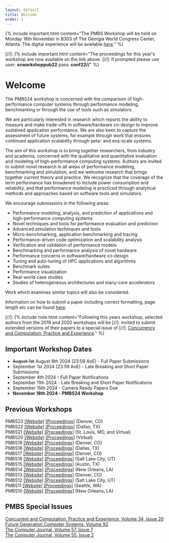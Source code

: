 ```yaml
---
layout: default
title: Welcome
order: 1
---
```


{% include important.html content="The PMBS Workshop will be held on Monday 18th November in B303 of The Georgia World Congress Center, Atlanta. The digital experience will be available [here](https://sc24.conference-program.com/session/?sess=sess748)." %}


[//]: {% include important.html content="The proceedings for this year's workshop are now available on the link above.
[//]: If prompted please use user: **scworkshoppub22** pass: **conf22//**" %}

Welcome
=======

The PMBS24 workshop is concerned with the comparison of high-performance computer systems through 
performance modeling, benchmarking or through the use of tools such as simulators.

We are particularly interested in research which reports the ability to measure and make trade-offs 
in software/hardware co-design to improve sustained application performance. We are also keen to 
capture the assessment of future systems, for example through work that ensures 
continued application scalability through peta- and exa-scale systems.

The aim of this workshop is to bring together researchers, from industry and academia, concerned 
with the qualitative and quantitative evaluation and modeling of high-performance computing systems. 
Authors are invited to submit novel research in all areas of performance modeling, benchmarking and 
simulation, and we welcome research that brings together current theory and practice. We recognize 
that the coverage of the term performance has broadened to include power consumption and reliability, 
and that performance modeling is practiced through analytical methods and approaches based on 
software tools and simulators.

We encourage submissions in the following areas:

* Performance modeling, analysis, and prediction of applications and high-performance computing systems
* Novel techniques and tools for performance evaluation and prediction
* Advanced simulation techniques and tools
* Micro-benchmarking, application benchmarking and tracing
* Performance-driven code optimization and scalability analysis
* Verification and validation of performance models
* Benchmarking and performance analysis of novel hardware
* Performance concerns in software/hardware co-design
* Tuning and auto-tuning of HPC applications and algorithms
* Benchmark suites
* Performance visualization
* Real-world case studies
* Studies of heterogeneous architectures and many-core accelerators 

Work which examines similar topics will also be considered.

Information on how to submit a paper including correct formatting, page length etc can be found [here](submit.html).

[//]: {% include note.html content="Following this years workshop, selected authors from the 2019 and 2020 workshops will be 
[//]: invited to submit extended versions of their papers to a special issue of 
[//]: [Concurrency and Computation: Practice and Experience](http://www.cc-pe.net/journalinfo/issues/2020.html#PMBS2020)." %}

Important Workshop Dates
------------------------

* ~~August 1st~~ August 8th 2024 (23:59 AoE) - Full Paper Submissions
* September 1st 2024 (23:59 AoE) - Late Breaking and Short Paper Submissions
* September 4th 2024 - Full Paper Notifications
* September 11th 2024 - Late Breaking and Short Paper Notifications
* September 15th 2024 - Camera Ready Papers Due
* **November 18th 2024 - PMBS24 Workshop**


Previous Workshops
------------------

PMBS23 [[Website]](past-workshops/pmbs23/) [[Proceedings]](https://dl.acm.org/doi/proceedings/10.1145/3624062#heading27) (Denver, CO)  
PMBS22 [[Website]](past-workshops/pmbs22/) [[Proceedings]](https://ieeexplore.ieee.org/xpl/conhome/10024010/proceeding) (Dallas, TX)  
PMBS21 [[Website]](past-workshops/pmbs21/) [[Proceedings]](https://ieeexplore.ieee.org/xpl/conhome/9652586/proceeding) (St. Louis, MO, and Virtual)  
PMBS20 [[Website]](past-workshops/pmbs20/) [[Proceedings]](https://ieeexplore.ieee.org/xpl/conhome/9307827/proceeding) (Virtual)  
PMBS19 [[Website]](past-workshops/pmbs19/) [[Proceedings]](https://ieeexplore.ieee.org/xpl/conhome/9048048/proceeding) (Denver, CO)  
PMBS18 [[Website]](past-workshops/pmbs18/) [[Proceedings]](https://ieeexplore.ieee.org/xpl/mostRecentIssue.jsp?punumber=8630816) (Dallas, TX)  
PMBS17 [[Website]](past-workshops/pmbs17/) [[Proceedings]](http://www.springer.com/978-3-319-72970-1) (Denver, CO)  
PMBS16 [[Website]](past-workshops/pmbs16/) [[Proceedings]](https://dl.acm.org/citation.cfm?id=3019057) (Salt Lake City, UT)  
PMBS15 [[Website]](past-workshops/pmbs15/) [[Proceedings]](http://dl.acm.org/citation.cfm?id=2832087) (Austin, TX)  
PMBS14 [[Website]](past-workshops/pmbs14/) [[Proceedings]](http://www.springer.com/us/book/9783319172477) (New Orleans, LA)  
PMBS13 [[Website]](past-workshops/pmbs13/) [[Proceedings]](http://www.springer.com/us/book/9783319102139) (Denver, CO)  
PMBS12 [[Website]](past-workshops/pmbs12/) [[Proceedings]](https://ieeexplore.ieee.org/xpl/mostRecentIssue.jsp?punumber=6494369) (Salt Lake City, UT)  
PMBS11 [[Website]](past-workshops/pmbs11/) [[Proceedings]](http://dl.acm.org/citation.cfm?id=2381056&picked=prox&cfid=139881741&cftoken=56954022) (Seattle, WA)  
PMBS10 [[Website]](past-workshops/pmbs10/) [[Proceedings]](http://dl.acm.org/citation.cfm?id=1964218&picked=prox&cfid=139881741&cftoken=56954022) (New Orleans, LA)  

PMBS Special Issues
-------------------

[Concurrent and Computation: Practice and Experience, Volume 34, Issue 20](https://onlinelibrary.wiley.com/doi/10.1002/cpe.7165)  
[Future Generation Computer Systems, Volume 92](https://www.sciencedirect.com/journal/future-generation-computer-systems/vol/92/suppl/C?page=1)  
[The Computer Journal, Volume 57, Issue 7](https://academic.oup.com/comjnl/issue/57/7)  
[The Computer Journal, Volume 55, Issue 2](https://academic.oup.com/comjnl/issue/55/2)  


